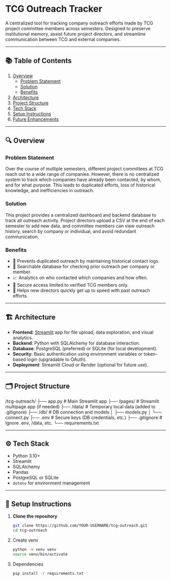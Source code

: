 # TCG Outreach Tracker

A centralized tool for tracking company outreach efforts made by TCG project committee members across semesters. Designed to preserve institutional memory, assist future project directors, and streamline communication between TCG and external companies.

---

## 📚 Table of Contents

1. [Overview](#overview)
   - [Problem Statement](#problem-statement)
   - [Solution](#solution)
   - [Benefits](#benefits)
2. [Architecture](#architecture)
3. [Project Structure](#project-structure)
4. [Tech Stack](#tech-stack)
5. [Setup Instructions](#setup-instructions)
6. [Future Enhancements](#future-enhancements)

---

## 🔍 Overview

### Problem Statement

Over the course of multiple semesters, different project committees at TCG reach out to a wide range of companies. However, there is no centralized system to track which companies have already been contacted, by whom, and for what purpose. This leads to duplicated efforts, loss of historical knowledge, and inefficiencies in outreach.

### Solution

This project provides a centralized dashboard and backend database to track all outreach activity. Project directors upload a CSV at the end of each semester to add new data, and committee members can view outreach history, search by company or individual, and avoid redundant communication.

### Benefits

- 🔁 Prevents duplicated outreach by maintaining historical contact logs.
- 🔎 Searchable database for checking prior outreach per company or member.
- 📈 Analytics on who contacted which companies and how often.
- 🔐 Secure access limited to verified TCG members only.
- 🧠 Helps new directors quickly get up to speed with past outreach efforts.

---

## 🏗️ Architecture

- **Frontend**: [Streamlit](https://streamlit.io/) app for file upload, data exploration, and visual analytics.
- **Backend**: Python with SQLAlchemy for database interaction.
- **Database**: PostgreSQL (preferred) or SQLite (for local development).
- **Security**: Basic authentication using environment variables or token-based login (upgradable to OAuth).
- **Deployment**: Streamlit Cloud or Render (optional for future use).

---

## 🗂 Project Structure

/tcg-outreach/
├── app.py                  # Main Streamlit app
├── /pages/                 # Streamlit multipage app (if needed)
├── /data/                  # Temporary local data (added to .gitignore)
├── /db/                    # DB connection and models
│   ├── models.py
│   └── connect.py
├── .env                    # Secure keys (DB credentials, etc.)
├── .gitignore              # Ignore .env, /data, etc.
└── requirements.txt

---

## ⚙️ Tech Stack

- Python 3.10+
- Streamlit
- SQLAlchemy
- Pandas
- PostgreSQL or SQLite
- `dotenv` for environment management

---

## 🚀 Setup Instructions

1. **Clone the repository**
   ```bash
   git clone https://github.com/YOUR-USERNAME/tcg-outreach.git
   cd tcg-outreach

2. Create venv
    ```bash
    python -m venv venv
    source venv/bin/activate    

3. Dependencies
    ```bash
    pip install -r requirements.txt

